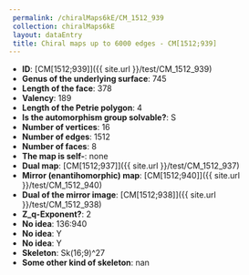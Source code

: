 ```yaml
--- 
 permalink: /chiralMaps6kE/CM_1512_939 
 collection: chiralMaps6kE
 layout: dataEntry
 title: Chiral maps up to 6000 edges - CM[1512;939]
---
```


- **ID**: [CM[1512;939]]({{ site.url }}/test/CM_1512_939)
- **Genus of the underlying surface**: 745
- **Length of the face**: 378
- **Valency**: 189
- **Length of the Petrie polygon**: 4
- **Is the automorphism group solvable?**: S
- **Number of vertices**: 16
- **Number of edges**: 1512
- **Number of faces**: 8
- **The map is self-**: none
- **Dual map**: [CM[1512;937]]({{ site.url }}/test/CM_1512_937)
- **Mirror (enantihomorphic) map**: [CM[1512;940]]({{ site.url }}/test/CM_1512_940)
- **Dual of the mirror image**: [CM[1512;938]]({{ site.url }}/test/CM_1512_938)
- **Z_q-Exponent?**: 2
- **No idea**:  136:940
- **No idea**: Y
- **No idea**: Y
- **Skeleton**: Sk(16;9)^27
- **Some other kind of skeleton**: nan
